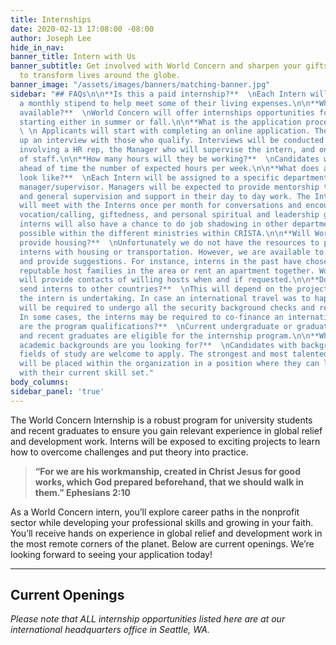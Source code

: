 ```yaml
---
title: Internships
date: 2020-02-13 17:08:00 -08:00
author: Joseph Lee
hide_in_nav: 
banner_title: Intern with Us
banner_subtitle: Get involved with World Concern and sharpen your gifts and talents
  to transform lives around the globe.
banner_image: "/assets/images/banners/matching-banner.jpg"
sidebar: "## FAQs\n\n**Is this a paid internship?**  \nEach Intern will be offered
  a monthly stipend to help meet some of their living expenses.\n\n**When are internships
  available?**  \nWorld Concern will offer internships opportunities for one year
  starting either in summer or fall.\n\n**What is the application process like?**
  \ \n Applicants will start with completing an online application. The HR will set
  up an interview with those who qualify. Interviews will be conducted by a panel
  involving a HR rep, the Manager who will supervise the intern, and one other member
  of staff.\n\n**How many hours will they be working?**  \nCandidates will be informed
  ahead of time the number of expected hours per week.\n\n**What does a typical internship
  look like?**  \nEach Intern will be assigned to a specific department and a specific
  manager/supervisor. Managers will be expected to provide mentorship to the interns,
  and general supervision and support in their day to day work. The Intern Coordinator
  will meet with the Interns once per month for conversations and encouragement on
  vocation/calling, giftedness, and personal spiritual and leadership growth. The
  interns will also have a chance to do job shadowing in other departments and where
  possible within the different ministries within CRISTA.\n\n**Will World Concern
  provide housing?**  \nUnfortunately we do not have the resources to provide our
  interns with housing or transportation. However, we are available to answer questions
  and provide suggestions. For instance, interns in the past have chosen to stay with
  reputable host families in the area or rent an apartment together. World Concern
  will provide contacts of willing hosts when and if requested.\n\n**Does World Concern
  send interns to other countries?**  \nThis will depend on the project/departments
  the intern is undertaking. In case an international travel was to happen, the intern
  will be required to undergo all the security background checks and requirements.
  In some cases, the interns may be required to co-finance an international trip.\n\n**What
  are the program qualifications?**  \nCurrent undergraduate or graduate students
  and recent graduates are eligible for the internship program.\n\n**What kinds of
  academic backgrounds are you looking for?**  \nCandidates with backgrounds in all
  fields of study are welcome to apply. The strongest and most talented applicants
  will be placed within the organization in a position where they can learn and contribute
  with their current skill set."
body_columns: 
sidebar_panel: 'true'
---
```


The World Concern Internship is a robust program for university students and recent graduates to ensure you gain relevant experience in global relief and development work. Interns will be exposed to exciting projects to learn how to overcome challenges and put theory into practice. 

> **“For we are his workmanship, created in Christ Jesus for good works, which God prepared beforehand, that we should walk in them.” Ephesians 2:10**

As a World Concern intern, you’ll explore career paths in the nonprofit sector while developing your professional skills and growing in your faith. You’ll receive hands on experience in global relief and development work in the most remote corners of the planet. Below are current openings. We’re looking forward to seeing your application today! 
___
## Current Openings

<div class="jv-careersite" data-careersite="cristaministries" data-subsidiary="World Concern Support Staff" data-page="search" data-force-redirect></div>
<script src="https://jobs.jobvite.com/__assets__/scripts/careersite/public/iframe.js"></script>

<span class="highlight">*Please note that ALL internship opportunities listed here are at our international headquarters office in Seattle, WA.*</span>
